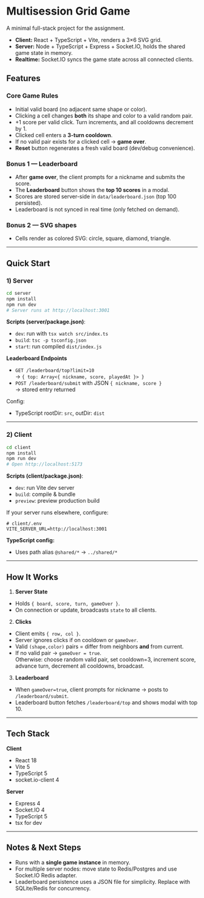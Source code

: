 # Multisession Grid Game

A minimal full-stack project for the assignment.

- **Client:** React + TypeScript + Vite, renders a 3×6 SVG grid.
- **Server:** Node + TypeScript + Express + Socket.IO, holds the shared game state in memory.
- **Realtime:** Socket.IO syncs the game state across all connected clients.

## Features

### Core Game Rules
- Initial valid board (no adjacent same shape or color).
- Clicking a cell changes **both** its shape and color to a valid random pair.
- +1 score per valid click. Turn increments, and all cooldowns decrement by 1.
- Clicked cell enters a **3-turn cooldown**.
- If no valid pair exists for a clicked cell → **game over**.
- **Reset** button regenerates a fresh valid board (dev/debug convenience).

### Bonus 1 — Leaderboard
- After **game over**, the client prompts for a nickname and submits the score.
- The **Leaderboard** button shows the **top 10 scores** in a modal.
- Scores are stored server-side in `data/leaderboard.json` (top 100 persisted).
- Leaderboard is not synced in real time (only fetched on demand).

### Bonus 2 — SVG shapes
- Cells render as colored SVG: circle, square, diamond, triangle.

---

## Quick Start

### 1) Server
```bash
cd server
npm install
npm run dev
# Server runs at http://localhost:3001
```

**Scripts (server/package.json)**:
- `dev`: run with `tsx watch src/index.ts`
- `build`: `tsc -p tsconfig.json`
- `start`: run compiled `dist/index.js`

**Leaderboard Endpoints**
- `GET /leaderboard/top?limit=10`  
  → `{ top: Array<{ nickname, score, playedAt }> }`
- `POST /leaderboard/submit` with JSON `{ nickname, score }`  
  → stored entry returned

Config:
- TypeScript rootDir: `src`, outDir: `dist`

---

### 2) Client
```bash
cd client
npm install
npm run dev
# Open http://localhost:5173
```

**Scripts (client/package.json)**:
- `dev`: run Vite dev server
- `build`: compile & bundle
- `preview`: preview production build

If your server runs elsewhere, configure:
```env
# client/.env
VITE_SERVER_URL=http://localhost:3001
```

**TypeScript config:**
- Uses path alias `@shared/*` → `../shared/*`

---

## How It Works

1. **Server State**
  - Holds `{ board, score, turn, gameOver }`.
  - On connection or update, broadcasts `state` to all clients.

2. **Clicks**
  - Client emits `{ row, col }`.
  - Server ignores clicks if on cooldown or `gameOver`.
  - Valid `(shape,color)` pairs = differ from neighbors **and** from current.
  - If no valid pair → `gameOver = true`.  
    Otherwise: choose random valid pair, set cooldown=3, increment score, advance turn, decrement all cooldowns, broadcast.

3. **Leaderboard**
  - When `gameOver=true`, client prompts for nickname → posts to `/leaderboard/submit`.
  - Leaderboard button fetches `/leaderboard/top` and shows modal with top 10.

---

## Tech Stack

**Client**
- React 18
- Vite 5
- TypeScript 5
- socket.io-client 4

**Server**
- Express 4
- Socket.IO 4
- TypeScript 5
- tsx for dev

---

## Notes & Next Steps
- Runs with a **single game instance** in memory.
- For multiple server nodes: move state to Redis/Postgres and use Socket.IO Redis adapter.
- Leaderboard persistence uses a JSON file for simplicity. Replace with SQLite/Redis for concurrency.
